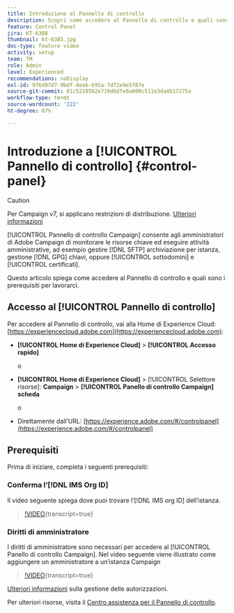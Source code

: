 ```yaml
---
title: Introduzione al Pannello di controllo
description: Scopri come accedere al Pannello di controllo e quali sono i suoi prerequisiti.
feature: Control Panel
jira: KT-6388
thumbnail: kt-6385.jpg
doc-type: feature video
activity: setup
team: TM
role: Admin
level: Experienced
recommendations: noDisplay
exl-id: 976d97d7-9bdf-4eab-b95a-7df2e9e5787e
source-git-commit: 81c5210502e719d6dfe0a000c511e3da4b17275a
workflow-type: tm+mt
source-wordcount: '222'
ht-degree: 87%

---
```


# Introduzione a [!UICONTROL Pannello di controllo] {#control-panel}

>[!CAUTION]
> Per Campaign v7, si applicano restrizioni di distribuzione. [Ulteriori informazioni](https://experienceleague.adobe.com/docs/control-panel/using/faq.html?lang=it#v7-restrictions)

[!UICONTROL Pannello di controllo Campaign] consente agli amministratori di Adobe Campaign di monitorare le risorse chiave ed eseguire attività amministrative, ad esempio gestire [!DNL SFTP] archiviazione per istanza, gestione [!DNL GPG] chiavi, oppure [!UICONTROL sottodomini] e [!UICONTROL certificati].

Questo articolo spiega come accedere al Pannello di controllo e quali sono i prerequisiti per lavorarci.

## Accesso al [!UICONTROL Pannello di controllo]

Per accedere al Pannello di controllo, vai alla Home di Experience Cloud: [https://experiencecloud.adobe.com](https://experiencecloud.adobe.com):

* **[!UICONTROL Home di Experience Cloud]** > **[!UICONTROL Accesso rapido]**

  o
* **[!UICONTROL Home di Experience Cloud]** > [!UICONTROL Selettore risorse]: **Campaign** > **[!UICONTROL Panello di controllo Campaign] scheda**

  o

* Direttamente dall’URL: [https://experience.adobe.com/#/controlpanel](https://experience.adobe.com/#/controlpanel)

## Prerequisiti

Prima di iniziare, completa i seguenti prerequisiti:

### Conferma l’[!DNL IMS Org ID]

Il video seguente spiega dove puoi trovare l’[!DNL IMS org ID] dell’istanza.

>[!VIDEO](https://video.tv.adobe.com/v/27183?learn=on){transcript=true}

### Diritti di amministratore

I diritti di amministratore sono necessari per accedere al [!UICONTROL Panello di controllo Campaign].
Nel video seguente viene illustrato come aggiungere un amministratore a un’istanza Campaign

>[!VIDEO](https://video.tv.adobe.com/v/27147?learn=on){transcript=true}

[Ulteriori informazioni](https://experienceleague.adobe.com/docs/control-panel/using/discover-control-panel/managing-permissions.html?lang=it#discover-control-panel) sulla gestione delle autorizzazioni.

Per ulteriori risorse, visita il [Centro assistenza per il Pannello di controllo](https://experienceleague.adobe.com/docs/control-panel/using/control-panel-home.html?lang=it).
